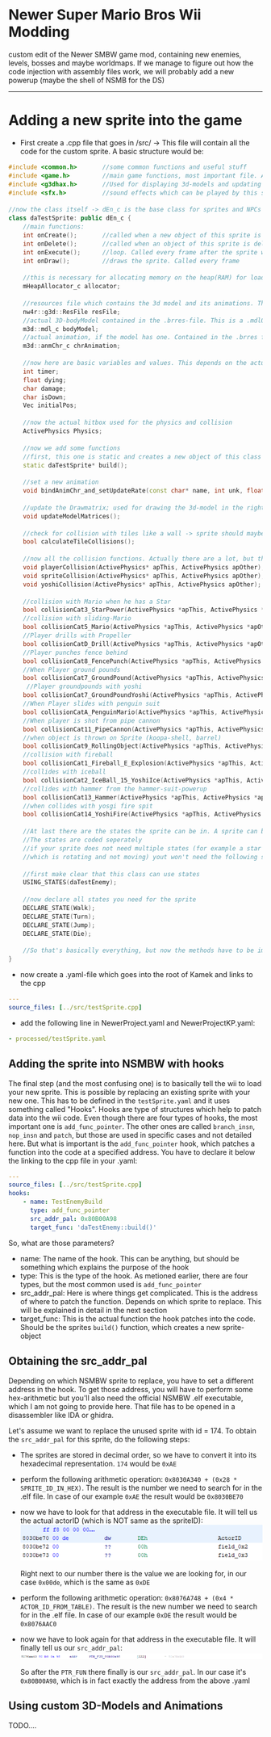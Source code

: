 # Newer Super Mario Bros Wii Modding

custom edit of the Newer SMBW game mod, containing new enemies, levels, bosses and maybe worldmaps.
If we manage to figure out how the code injection with assembly files work, we will probably add a new powerup (maybe the shell of NSMB for the DS)
___
# Adding a new sprite into the game

- First create a .cpp file that goes in /src/ -> This file will contain all the code for the custom sprite. A basic structure would be:
```c++
#include <common.h>       //some common functions and useful stuff
#include <game.h>         //main game functions, most important file. Almost everything you use from NSMBW is located here
#include <g3dhax.h>       //Used for displaying 3d-models and updating graphics
#include <sfx.h>          //sound effects which can be played by this sprite (e.g. die-sound when Mario jumps on it)

//now the class itself -> dEn_c is the base class for sprites and NPCs
class daTestSprite: public dEn_c {
    //main functions:
    int onCreate();       //called when a new object of this sprite is created
    int onDelete();       //called when an object of this sprite is deleted
    int onExecute();      //loop. Called every frame after the sprite was created with onCreate()
    int onDraw();         //draws the sprite. Called every frame
    
    //this is necessary for allocating memory on the heap(RAM) for loading the actual 3D-Model
    mHeapAllocator_c allocator;
    
    //resources file which contains the 3d model and its animations. This is usually a .brres-file
    nw4r::g3d::ResFile resFile;
    //actual 3D-bodyModel contained in the .brres-file. This is a .mdl0-file
    m3d::mdl_c bodyModel;
    //actual animation, if the model has one. Contained in the .brres file and stored in a .chr0-file
    m3d::anmChr_c chrAnimation;
    
    //now here are basic variables and values. This depends on the actual type of sprite. Basic ones are
    int timer;
    float dying;
    char damage;
    char isDown;
    Vec initialPos;
    
    //now the actual hitbox used for the physics and collision
    ActivePhysics Physics;
    
    //now we add some functions
    //first, this one is static and creates a new object of this class
    static daTestSprite* build();
    
    //set a new animation
    void bindAnimChr_and_setUpdateRate(const char* name, int unk, float unk2, float rate);
    
    //update the Drawmatrix; used for drawing the 3d-model in the right "perspective"
    void updateModelMatrices();
    
    //check for collision with tiles like a wall -> sprite should maybe turn
    bool calculateTileCollisions();
    
    //now all the collision functions. Actually there are a lot, but the most common used ones are:
    void playerCollision(ActivePhysics* apThis, ActivePhysics apOther);
    void spriteCollision(ActivePhysics* apThis, ActivePhysics apOther);
    void yoshiCollision(ActivePhysics* apThis, ActivePhysics apOther);
    
    //collision with Mario when he has a Star
    bool collisionCat3_StarPower(ActivePhysics *apThis, ActivePhysics *apOther);	
    //collision with sliding-Mario
    bool collisionCat5_Mario(ActivePhysics *apThis, ActivePhysics *apOther);
    //Player drills with Propeller
    bool collisionCatD_Drill(ActivePhysics *apThis, ActivePhysics *apOther);
    //Player punches fence behind
    bool collisionCat8_FencePunch(ActivePhysics *apThis, ActivePhysics *apOther);	
    //When Player ground pounds
    bool collisionCat7_GroundPound(ActivePhysics *apThis, ActivePhysics *apOther);
     //Player groundpounds with yoshi
    bool collisionCat7_GroundPoundYoshi(ActivePhysics *apThis, ActivePhysics *apOther);	
    //When Player slides with penguin suit
    bool collisionCatA_PenguinMario(ActivePhysics *apThis, ActivePhysics *apOther);	
    //When player is shot from pipe cannon
    bool collisionCat11_PipeCannon(ActivePhysics *apThis, ActivePhysics *apOther);
    //when object is thrown on Sprite (koopa-shell, barrel)
    bool collisionCat9_RollingObject(ActivePhysics *apThis, ActivePhysics *apOther);		
    //collision with fireball
    bool collisionCat1_Fireball_E_Explosion(ActivePhysics *apThis, ActivePhysics *apOther);
    //collides with iceball
    bool collisionCat2_IceBall_15_YoshiIce(ActivePhysics *apThis, ActivePhysics *apOther);		        
    //collides with hammer from the hammer-suit-powerup
    bool collisionCat13_Hammer(ActivePhysics *apThis, ActivePhysics *apOther);	
    //when collides with yosgi fire spit
    bool collisionCat14_YoshiFire(ActivePhysics *apThis, ActivePhysics *apOther);	                  
    
    //At last there are the states the sprite can be in. A sprite can be in only one state at a specific time
    //The states are coded seperately
    //if your sprite does not need multiple states (for example a star coin has just one state, 
    //which is rotating and not moving) yout won't need the following section
    
    //first make clear that this class can use states
    USING_STATES(daTestEnemy);
    
    //now declare all states you need for the sprite
    DECLARE_STATE(Walk);
    DECLARE_STATE(Turn);
    DECLARE_STATE(Jump);
    DECLARE_STATE(Die);
    
    //So that's basically everything, but now the methods have to be implemented, and this is the real coding part, yeah!
}
```
- now create a .yaml-file which goes into the root of Kamek and links to the cpp
```yaml
---
source_files: [../src/testSprite.cpp]
```
- add the following line in NewerProject.yaml and NewerProjectKP.yaml:
```yaml
- processed/testSprite.yaml
```

## Adding the sprite into NSMBW with hooks
The final step (and the most confusing one) is to basically tell the wii to load your new sprite. This is possible by replacing an existing sprite
with your new one. This has to be defined in the ```testSprite.yaml``` and it uses something called "Hooks". Hooks are type of structures which
help to patch data into the wii code. Even though there are four types of hooks, the most important one is ```add_func_pointer```. The other ones are 
called ```branch_insn```, ```nop_insn``` and ```patch```, but those are used in specific cases and not detailed here.
But what is important is the ```add_func_pointer``` hook, which patches a function into the code at a specified address. You have to declare it below 
the linking to the cpp file in your .yaml:
```yaml
---
source_files: [../src/testSprite.cpp]
hooks:
    - name: TestEnemyBuild
      type: add_func_pointer
      src_addr_pal: 0x80B00A98
      target_func: 'daTestEnemy::build()'
```
So, what are those parameters?

- name: The name of the hook. This can be anything, but should be something which explains the purpose of the hook
- type: This is the type of the hook. As metioned earlier, there are four types, but the most common used is ```add_func_pointer```
- src_addr_pal: Here is where things get complicated. This is the address of where to patch the function. Depends on which sprite to replace.
                This will be explained in detail in the next section
- target_func: This is the actual function the hook patches into the code. Should be the sprites ```build()``` function, which creates a new sprite-object

## Obtaining the src_addr_pal

Depending on which NSMBW sprite to replace, you have to set a different address in the hook. To get those address, you will have to perform some hex-arithmetic
but you'll also need the official NSMBW .elf executable, which I am not going to provide here. That file has to be opened in a disassembler like IDA or ghidra.

Let's assume we want to replace the unused sprite with id = 174. To obtain the ```src_addr_pal``` for this sprite, do the following steps:

- The sprites are stored in decimal order, so we have to convert it into its hexadecimal representation. ```174``` would be ```0xAE```
- perform the following arithmetic operation: ```0x8030A340 + (0x28 * SPRITE_ID_IN_HEX)```. The result is the number we need to search for in the .elf file.
  In case of our example ```0xAE``` the result would be ```0x8030BE70```
- now we have to look for that address in the executable file. It will tell us the actual actorID (which is NOT same as the spriteID):
  ![FirstAdress](images/first_address.png)
  
  Right next to our number there is the value we are looking for, in our case ```0x00de```, which is the same as ```0xDE```

- perform the following arithmetic operation: ```0x8076A748 + (0x4 * ACTOR_ID_FROM_TABLE)```. The result is the new number we need to search for in the .elf file.
  In case of our example ```0xDE``` the result would be ```0x8076AAC0```
- now we have to look again for that address in the executable file. It will finally tell us our ```src_addr_pal```:
  ![SecondAddress](images/second_address.png)
  
  So after the ```PTR_FUN``` there finally is our ```src_addr_pal```. In our case it's ```0x80B00A98```, which is in fact exactly the address from the above .yaml
  
## Using custom 3D-Models and Animations

TODO....

